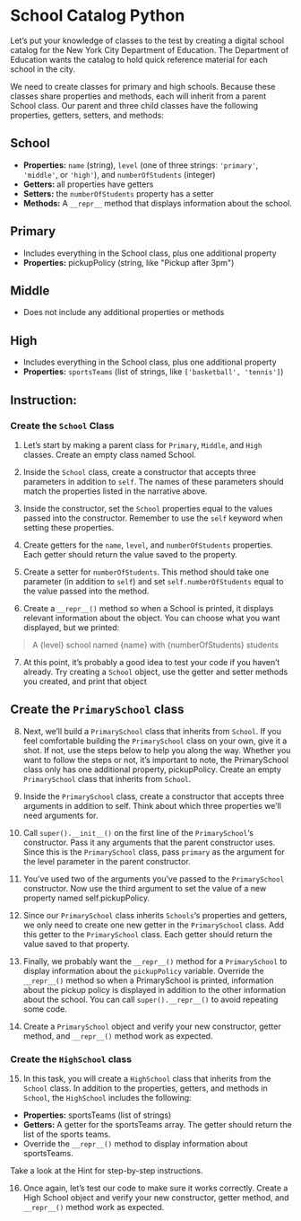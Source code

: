# School Catalog Python
Let’s put your knowledge of classes to the test by creating a digital school catalog for the New York City Department of Education. The Department of Education wants the catalog to hold quick reference material for each school in the city.

We need to create classes for primary and high schools. Because these classes share properties and methods, each will inherit from a parent School class. Our parent and three child classes have the following properties, getters, setters, and methods:

## School
* __Properties:__ `name` (string), `level` (one of three strings: `'primary'`, `'middle'`, or `'high'`), and `numberOfStudents` (integer)
* __Getters:__ all properties have getters
* __Setters:__ the `numberOfStudents` property has a setter
* __Methods:__ A `__repr__` method that displays information about the school.

## Primary
* Includes everything in the School class, plus one additional property
* __Properties:__ pickupPolicy (string, like "Pickup after 3pm")

## Middle
* Does not include any additional properties or methods

## High
* Includes everything in the School class, plus one additional property
* __Properties:__ `sportsTeams` (list of strings, like `['basketball', 'tennis']`)


## Instruction:
### Create the `School` Class
1. Let’s start by making a parent class for `Primary`, `Middle`, and `High` classes.
Create an empty class named School.

2. Inside the `School` class, create a constructor that accepts three parameters in addition to `self`. The names of these parameters should match the properties listed in the narrative above.

3. Inside the constructor, set the `School` properties equal to the values passed into the constructor. Remember to use the `self` keyword when setting these properties.

4. Create getters for the `name`, `level`, and `numberOfStudents` properties. Each getter should return the value saved to the property.

5. Create a setter for `numberOfStudents`. This method should take one parameter (in addition to `self`) and set `self.numberOfStudents` equal to the value passed into the method.

6. Create a `__repr__()` method so when a School is printed, it displays relevant information about the object. You can choose what you want displayed, but we printed:

> A {level} school named {name} with {numberOfStudents} students

7. At this point, it’s probably a good idea to test your code if you haven’t already. Try creating a `School` object, use the getter and setter methods you created, and print that object

## Create the `PrimarySchool` class
8. Next, we’ll build a `PrimarySchool` class that inherits from `School`. If you feel comfortable building the `PrimarySchool` class on your own, give it a shot. If not, use the steps below to help you along the way.
Whether you want to follow the steps or not, it’s important to note, the PrimarySchool class only has one additional property, pickupPolicy.
Create an empty `PrimarySchool` class that inherits from `School`.

9. Inside the `PrimarySchool` class, create a constructor that accepts three arguments in addition to self. Think about which three properties we’ll need arguments for.

10. Call `super().__init__()` on the first line of the `PrimarySchool`‘s constructor. Pass it any arguments that the parent constructor uses.
Since this is the `PrimarySchool` class, pass `primary` as the argument for the level parameter in the parent constructor.

11. You’ve used two of the arguments you’ve passed to the `PrimarySchool` constructor. Now use the third argument to set the value of a new property named self.pickupPolicy.

12. Since our `PrimarySchool` class inherits `Schools`‘s properties and getters, we only need to create one new getter in the `PrimarySchool` class. Add this getter to the `PrimarySchool` class. Each getter should return the value saved to that property.

13. Finally, we probably want the `__repr__()` method for a `PrimarySchool` to display information about the `pickupPolicy` variable. Override the `__repr__()` method so when a PrimarySchool is printed, information about the pickup policy is displayed in addition to the other information about the school.
You can call `super().__repr__()` to avoid repeating some code.

14. Create a `PrimarySchool` object and verify your new constructor, getter method, and `__repr__()` method work as expected.

### Create the `HighSchool` class
15. In this task, you will create a `HighSchool` class that inherits from the `School` class. In addition to the properties, getters, and methods in `School`, the `HighSchool` includes the following:

* __Properties:__ sportsTeams (list of strings)
* __Getters:__ A getter for the sportsTeams array. The getter should return the list of the sports teams.
* Override the `__repr__()` method to display information about sportsTeams.
  
Take a look at the Hint for step-by-step instructions.

16. Once again, let’s test our code to make sure it works correctly. Create a High School object and verify your new constructor, getter method, and `__repr__()` method work as expected.
